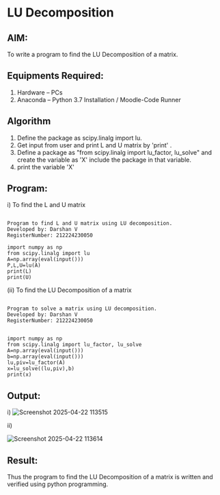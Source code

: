 # LU Decomposition 

## AIM:
To write a program to find the LU Decomposition of a matrix.

## Equipments Required:
1. Hardware – PCs
2. Anaconda – Python 3.7 Installation / Moodle-Code Runner

## Algorithm
1. Define the package as scipy.linalg import lu.
2. Get input from user and print L and U matrix by 'print' .
3. Define a package as "from scipy.linalg import lu_factor, lu_solve" and create the variable as 'X' include the package in that variable.
4. print the variable 'X'
## Program:

i) To find the L and U matrix
```

Program to find L and U matrix using LU decomposition.
Developed by: Darshan V
RegisterNumber: 212224230050

import numpy as np
from scipy.linalg import lu
A=np.array(eval(input()))
P,L,U=lu(A)
print(L)
print(U)
```

(ii) To find the LU Decomposition of a matrix
```

Program to solve a matrix using LU decomposition.
Developed by: Darshan V
RegisterNumber: 212224230050


import numpy as np
from scipy.linalg import lu_factor, lu_solve
A=np.array(eval(input()))
b=np.array(eval(input()))
lu,piv=lu_factor(A)
x=lu_solve((lu,piv),b)
print(x)
```

## Output:

i)
![Screenshot 2025-04-22 113515](https://github.com/user-attachments/assets/3abf22b7-3219-4b97-8c52-0790e04b8a44)


ii)

![Screenshot 2025-04-22 113614](https://github.com/user-attachments/assets/9b8b4267-2e8d-4c64-b78a-930fec0cf9af)




## Result:
Thus the program to find the LU Decomposition of a matrix is written and verified using python programming.


